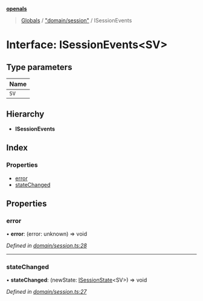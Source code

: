 **[openals](../README.md)**

> [Globals](../globals.md) / ["domain/session"](../modules/_domain_session_.md) / ISessionEvents

# Interface: ISessionEvents\<SV>

## Type parameters

Name |
------ |
`SV` |

## Hierarchy

* **ISessionEvents**

## Index

### Properties

* [error](_domain_session_.isessionevents.md#error)
* [stateChanged](_domain_session_.isessionevents.md#statechanged)

## Properties

### error

•  **error**: (error: unknown) => void

*Defined in [domain/session.ts:28](https://github.com/quixote911/openals/blob/01e958b/src/domain/session.ts#L28)*

___

### stateChanged

•  **stateChanged**: (newState: [ISessionState](_domain_session_.isessionstate.md)\<SV>) => void

*Defined in [domain/session.ts:27](https://github.com/quixote911/openals/blob/01e958b/src/domain/session.ts#L27)*
